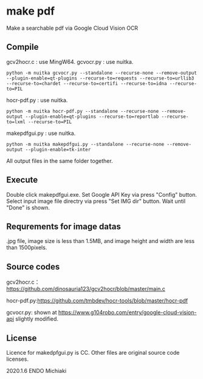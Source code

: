 # make pdf
Make a searchable pdf via Google Cloud Vision OCR

## Compile

gcv2hocr.c : use MingW64.
gcvocr.py : use nuitka.
```
python -m nuitka gcvocr.py --standalone --recurse-none --remove-output --plugin-enable=qt-plugins --recurse-to=requests --recurse-to=urllib3 --recurse-to=chardet --recurse-to=certifi --recurse-to=idna --recurse-to=PIL
```
hocr-pdf.py : use nuitka.
```
python -m nuitka hocr-pdf.py --standalone --recurse-none --remove-output --plugin-enable=qt-plugins --recurse-to=reportlab --recurse-to=lxml --recurse-to=PIL
```
makepdfgui.py : use nuitka.
```
python -m nuitka makepdfgui.py --standalone --recurse-none --remove-output --plugin-enable=tk-inter
```
All output files in the same folder together.

## Execute

Double click makepdfgui.exe.
Set Google API Key via press "Config" button.
Select input image file directry via press "Set IMG dir" button.
Wait until "Done" is shown.

## Requrements for image datas

.jpg file, image size is less than 1.5MB, and image height and width are less than 1500pixels.

## Source codes

gcv2hocr.c：https://github.com/dinosauria123/gcv2hocr/blob/master/main.c

hocr-pdf.py:https://github.com/tmbdev/hocr-tools/blob/master/hocr-pdf

gcvocr.py: shown at https://www.g104robo.com/entry/google-cloud-vision-api slightly modified.

## License

Licence for makedpfgui.py is CC.
Other files are original source code licenses. 

2020.1.6 ENDO Michiaki
